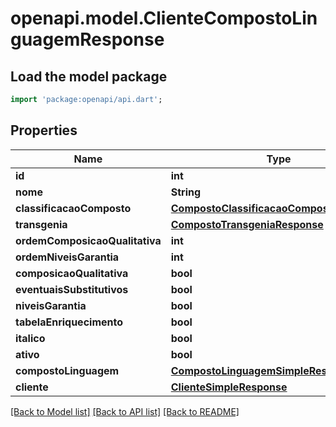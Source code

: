 # openapi.model.ClienteCompostoLinguagemResponse

## Load the model package
```dart
import 'package:openapi/api.dart';
```

## Properties
Name | Type | Description | Notes
------------ | ------------- | ------------- | -------------
**id** | **int** |  | [optional] 
**nome** | **String** |  | [optional] 
**classificacaoComposto** | [**CompostoClassificacaoCompostoResponse**](CompostoClassificacaoCompostoResponse.md) |  | [optional] 
**transgenia** | [**CompostoTransgeniaResponse**](CompostoTransgeniaResponse.md) |  | [optional] 
**ordemComposicaoQualitativa** | **int** |  | [optional] 
**ordemNiveisGarantia** | **int** |  | [optional] 
**composicaoQualitativa** | **bool** |  | [optional] 
**eventuaisSubstitutivos** | **bool** |  | [optional] 
**niveisGarantia** | **bool** |  | [optional] 
**tabelaEnriquecimento** | **bool** |  | [optional] 
**italico** | **bool** |  | [optional] 
**ativo** | **bool** |  | [optional] 
**compostoLinguagem** | [**CompostoLinguagemSimpleResponse**](CompostoLinguagemSimpleResponse.md) |  | [optional] 
**cliente** | [**ClienteSimpleResponse**](ClienteSimpleResponse.md) |  | [optional] 

[[Back to Model list]](../README.md#documentation-for-models) [[Back to API list]](../README.md#documentation-for-api-endpoints) [[Back to README]](../README.md)



